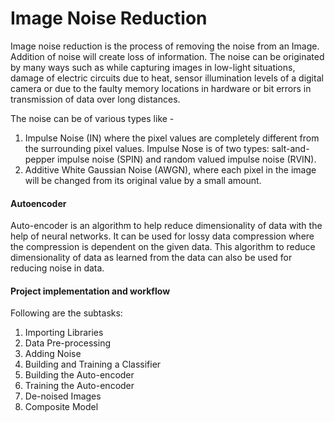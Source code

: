 # Image Noise Reduction
Image noise reduction is the process of removing the noise from an Image. Addition of noise will create loss of information. The noise can be originated by many ways such as while capturing images in low-light situations, damage of electric circuits due to heat, sensor illumination levels of a digital camera or due to the faulty memory locations in hardware or bit errors in transmission of data over long distances.

The noise can be of various types like -
1. Impulse Noise (IN) where the pixel values are completely different from the surrounding pixel values.
   Impulse Nose is of two types: salt-and-pepper impulse noise (SPIN) and random valued impulse noise (RVIN).
2. Additive White Gaussian Noise (AWGN), where each pixel in the image will be changed from its original value by a small amount.


#### Autoencoder
Auto-encoder is an algorithm to help reduce dimensionality of data with the help of neural networks. It can be used for lossy data compression where the compression is dependent on the given data. This algorithm to reduce dimensionality of data as learned from the data can also be used for reducing noise in data.


#### Project implementation and workflow
Following are the subtasks:
1. Importing Libraries 
2. Data Pre-processing
3. Adding Noise
4. Building and Training a Classifier
5. Building the Auto-encoder
6. Training the Auto-encoder
7. De-noised Images
8. Composite Model





